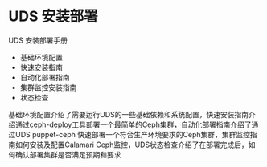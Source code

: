 # UDS 安装部署

UDS 安装部署手册

* 基础环境配置
* 快速安装指南
* 自动化部署指南
* 集群监控安装指南
* 状态检查

基础环境配置介绍了需要运行UDS的一些基础依赖和系统配置，快速安装指南介绍通过ceph-deploy工具部署一个最简单的Ceph集群，自动化部署指南介绍了通过UDS puppet-ceph 快速部署一个符合生产环境要求的Ceph集群，集群监控指南如何安装及配置Calamari Ceph监控，UDS状态检查介绍了在部署完成后，如何确认部署集群是否满足预期和要求
